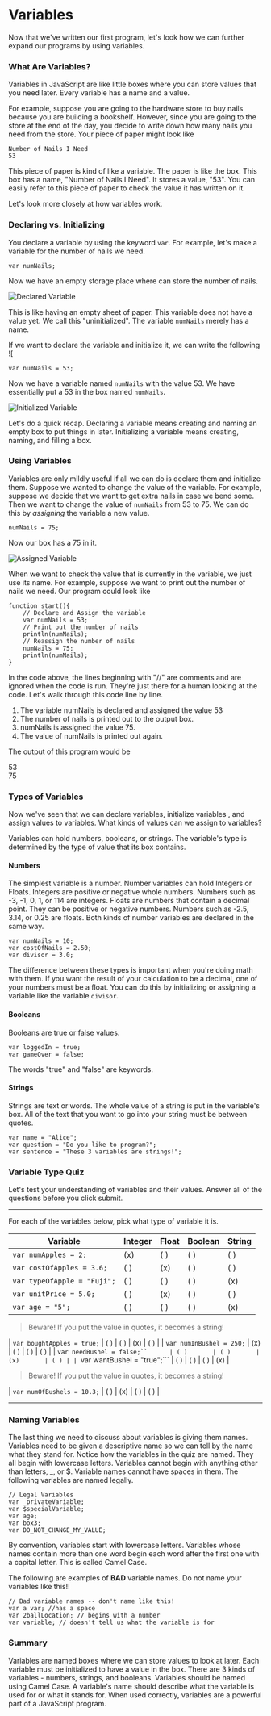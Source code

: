 # Variables
Now that we've written our first program, let's look how we can further expand our programs by using variables.

### What Are Variables?
Variables in JavaScript are like little boxes where you can store values that you need later. Every variable has a name and a value.   

For example, suppose you are going to the hardware store to buy nails because you are building a bookshelf.  However, since you are going to the store at the end of the day, you decide to write down how many nails you need from the store.  Your piece of paper might look like 

```
Number of Nails I Need
53 
```

This piece of paper is kind of like a variable.  The paper is like the box.  This box has a name, "Number of Nails I Need".  It stores a value, "53".  You can easily refer to this piece of paper to check the value it has written on it.

Let's look more closely at how variables work.

### Declaring vs. Initializing
You declare a variable by using the keyword ```var```.  For example, let's make a variable for the number of nails we need.

```
var numNails;
```

Now we have an empty storage place where can store the number of nails.

![Declared Variable](../static/javaScript/javascript_emptyVariable.png)

This is like having an empty sheet of paper. This variable does not have a value yet.  We call this "uninitialized".  The variable ```numNails``` merely has a name.

If we want to declare the variable and initialize it, we can write the following
![
```
var numNails = 53;
```

Now we have a variable named ```numNails``` with the value 53.  We have essentially put a 53 in the box named ```numNails```.

![Initialized Variable](../static/javaScript/javascript_fullVariable.png)

Let's do a quick recap.  Declaring a variable means creating and naming an empty box to put things in later.  Initializing a variable means creating, naming, and filling a box.

### Using Variables
Variables are only mildly useful if all we can do is declare them and initialize them.  Suppose we wanted to change the value of the variable.  For example, suppose we decide that we want to get extra nails in case we bend some.  Then we want to change the value of ```numNails``` from 53 to 75.  We can do this by *assigning* the variable a new value. 

```
numNails = 75;
```

Now our box has a 75 in it.

![Assigned Variable](../static/javaScript/javascript_assignedVariable.png)


When we want to check the value that is currently in the variable, we just use its name.  For example, suppose we want to print out the number of nails we need.  Our program could look like

```
function start(){
    // Declare and Assign the variable
    var numNails = 53;
    // Print out the number of nails
    println(numNails);
    // Reassign the number of nails
    numNails = 75;
    println(numNails);
}
```


In the code above, the lines beginning with "//" are comments and are ignored when the code is run.  They're just there for a human looking at the code. Let's walk through this code line by line.
1. The variable numNails is declared and assigned the value 53
2. The number of nails is printed out to the output box.  
3. numNails is assigned the value 75.
4. The value of numNails is printed out again.
 

The output of this program would be 

53 </br>
75


### Types of Variables
Now we've seen that we can declare variables, initialize variables , and assign values to variables.  What kinds of values can we assign to variables?

Variables can hold numbers, booleans, or strings.  The variable's type is determined by the type of value that its box contains.

#### Numbers
The simplest variable is a number.  Number variables can hold Integers or Floats.  Integers are positive or negative whole numbers. Numbers such as -3, -1, 0, 1, or 114 are integers.  Floats are numbers that contain a decimal point. They can be positive or negative numbers.  Numbers such as -2.5, 3.14, or 0.25 are floats.  Both kinds of number variables are declared in the same way.

```
var numNails = 10;
var costOfNails = 2.50;
var divisor = 3.0;
```

The difference between these types is important when you're doing math with them.   If you want the result of your calculation to be a decimal, one of your numbers must be a float.  You can do this by initializing or assigning a variable like the variable ```divisor```.  

#### Booleans
Booleans are true or false values.

```
var loggedIn = true;
var gameOver = false;
```
 
The words "true" and "false" are keywords.  

#### Strings
Strings are text or words.  The whole value of a string is put in the variable's box.  All of the text that you want to go into your string must be between quotes.

```
var name = "Alice";
var question = "Do you like to program?";
var sentence = "These 3 variables are strings!";
```

### Variable Type Quiz
Let's test  your understanding of variables and their values.  Answer all of the questions before you click submit.

---

<p>
For each of the variables below, pick what type of variable it is.
</p>

| Variable                          | Integer   | Float     | Boolean   | String |
| --                                | --        | --        | --        | -- |
| ```var numApples = 2;```          | (x)       | ( )       | ( )       | ( ) |
| ```var costOfApples = 3.6;```     | ( )       | (x)       | ( )       | ( ) |
| ```var typeOfApple = "Fuji";```   | ( )       | ( )       | ( )       | (x) |
| ```var unitPrice = 5.0;```        | ( )       | (x)       | ( )       | ( ) |
| ```var age = "5";```              | ( )       | ( )       | ( )       | (x) |

> Beware!  If you put the value in quotes, it becomes a string!

| ```var boughtApples = true;```    | ( )       | ( )       | (x)       | ( ) |
| ```var numInBushel = 250;```      | (x)       | ( )       | ( )       | ( ) |
| ```var needBushel = false;``      | ( )       | ( )       | (x)       | ( ) |
| ```var wantBushel = "true";```    | ( )       | ( )       | ( )       | (x) |

> Beware!  If you put the value in quotes, it becomes a string!

| ```var numOfBushels = 10.3;```    | ( )       | (x)       | ( )       | ( ) |

---

### Naming Variables
The last thing we need to discuss about variables is giving them names.  Variables need to be given a descriptive name so we can tell by the name what they stand for. Notice how the variables in the quiz are named.  They all begin with lowercase letters.  Variables cannot begin with anything other than letters, _, or $. Variable names cannot have spaces in them. The following variables are named legally.

```
// Legal Variables
var _privateVariable;
var $specialVariable;
var age;
var box3;
var DO_NOT_CHANGE_MY_VALUE;
```

By convention, variables start with lowercase letters.  Variables whose names contain more than one word begin each word after the first one with a capital letter. This is called Camel Case.

The following are examples of **BAD** variable names.  Do not name your variables like this!!

```
// Bad variable names -- don't name like this!
var a var; //has a space
var 2ballLocation; // begins with a number
var variable; // doesn't tell us what the variable is for

```
### Summary
Variables are named boxes where we can store values to look at later.  Each variable must be initialized to have a value in the box.  There are 3 kinds of variables - numbers, strings, and booleans.  Variables should be named using Camel Case.  A variable's name should describe what the variable is used for or what it stands for.  When used correctly, variables are a powerful part of a JavaScript program. 
